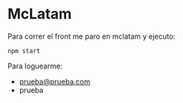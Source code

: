 # McLatam
Para correr el front me paro en mclatam y ejecuto:

```npm start```

Para loguearme:

* prueba@prueba.com
* prueba
